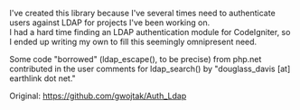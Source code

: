 I've created this library because I've several times need to authenticate users against LDAP for projects I've been working on.  
I had a hard time finding an LDAP authentication module for CodeIgniter, so I ended up writing my own to fill this seemingly omnipresent need.

Some code "borrowed" (ldap_escape(), to be precise) from php.net contributed in the user comments for ldap_search() by "douglass_davis [at] earthlink dot net."

Original: https://github.com/gwojtak/Auth_Ldap
